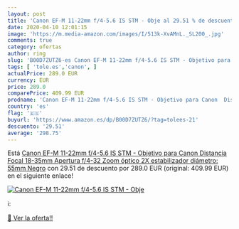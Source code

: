 ```yaml
---
layout: post
title: 'Canon EF-M 11-22mm f/4-5.6 IS STM - Obje al 29.51 % de descuento'
date: 2020-04-10 12:01:15
image: 'https://m.media-amazon.com/images/I/513k-XvAMnL._SL200_.jpg'
comments: true
category: ofertas
author: ring
slug: 'B00D7ZUTZ6-es Canon EF-M 11-22mm f/4-5.6 IS STM - Objetivo para Canon...'
tags: [ 'tole.es','canon', ]
actualPrice: 289.0 EUR
currency: EUR
price: 289.0
comparePrice: 409.99 EUR
prodname: 'Canon EF-M 11-22mm f/4-5.6 IS STM - Objetivo para Canon  Distancia Focal 18-35mm  Apertura f/4-32  Zoom óptico 2X estabilizador  diámetro: 55mm  Negro'
country: 'es'
flag: '🇪🇸'
buyurl: 'https://www.amazon.es/dp/B00D7ZUTZ6/?tag=tolees-21'
descuento: '29.51'
average: '298.75'
---
```


Está [Canon EF-M 11-22mm f/4-5.6 IS STM - Objetivo para Canon  Distancia Focal 18-35mm  Apertura f/4-32  Zoom óptico 2X estabilizador  diámetro: 55mm  Negro](https://www.amazon.es/dp/B00D7ZUTZ6/?tag=tolees-21) con 29.51 de descuento por 289.0 EUR (original: 409.99 EUR) en el siguiente enlace!

[![Canon EF-M 11-22mm f/4-5.6 IS STM - Obje](https://m.media-amazon.com/images/I/513k-XvAMnL._SL200_.jpg)](https://www.amazon.es/dp/B00D7ZUTZ6/?tag=tolees-21)

ℹ️:


[🛒 Ver la oferta!!](https://www.amazon.es/dp/B00D7ZUTZ6/?tag=tolees-21)
